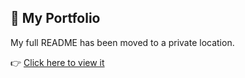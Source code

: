 
## 🚀 My Portfolio  
My full README has been moved to a private location.  

👉 [Click here to view it](https://gist.githubusercontent.com/Chetan-Patil-52/70ddb5a9758416501a54893e6d13de44/raw/3dc6af3c5fe9763c0033334b454061ad7afdc640/README.md)
